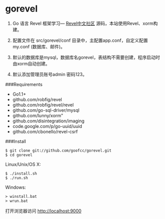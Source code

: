 gorevel
=======

1. Go 语言 Revel 框架学习— [Revel中文社区](http://gorevel.cn) 源码，本站使用Revel、xorm构建。

2. 配置文件在 src/gorevel/conf 目录中，主配置app.conf，自定义配置my.conf (数据库、邮件)。

3. 默认的数据库是mysql，数据库名gorevel，表结构不需要创建，程序启动时由xorm自动创建。

4. 默认添加管理员账号admin 密码123。

###Requirements

- Go1.1+
- github.com/robfig/revel
- github.com/robfig/revel/revel
- github.com/go-sql-driver/mysql
- github.com/lunny/xorm"
- github.com/disintegration/imaging
- code.google.com/p/go-uuid/uuid
- github.com/cbonello/revel-csrf

###Install

    $ git clone git://github.com/goofcc/gorevel.git
    $ cd gorevel

Linux/Unix/OS X:

    $ ./install.sh
    $ ./run.sh

Windows:

    > winstall.bat
    > wrun.bat
    
打开浏览器访问 [http://localhost:9000](http://localhost:9000)


